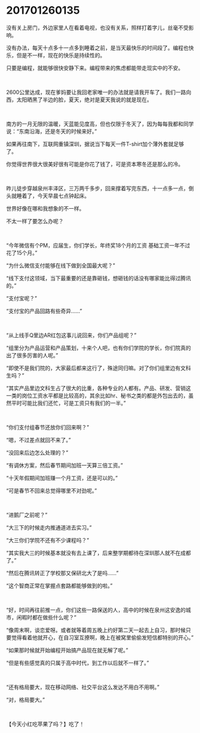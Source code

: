 # 201701260135

没有关上房门，外边家里人在看着电视，也没有关系，照样打着字儿，丝毫不受影响。

没有办法，每天十点多十一点多到睡着之前，是当天最快乐的时间段了。编程也快乐，但是不一样，现在的快乐是持续性的。

只要是编程，就能够很快安静下来。编程带来的焦虑都能带走现实中的不安。

<br/>

2600公里达成，现在爹妈要让我回老家唯一的办法就是请我开车了。我们一路向西，太阳晒黑了半边的脸，夏天，绝对是夏天我说的就是现在。

<br/>

南方的一月无限的温暖，天蓝能见度高，但也仅限于冬天了，因为每每我都和同学说：“东南沿海，还是冬天的时候来好。”

如果再往南下，互联网重镇深圳，据说当下每天一件T-shirt加个薄外套就足够了。

你觉得世界很大很美好很有可能是你花了钱了，可是资本寒冬还是那么的冷。

<br/>

昨儿徒步穿越泉州丰泽区，三万两千多步，回来撑着写完东西，十一点多一点，倒头就睡着了，今天早晨七点钟起床。

世界好像在哪和我想象的不一样。

不太一样了要怎么办呢？

<br/>

“今年微信有个PM，应届生，你们学长，年终奖18个月的工资 基础工资一年不过花了15个月。”

“为什么微信支付能够在线下做到全国最大呢？”

“线下支付这领域，当下最重要的还是靠砸钱，想砸钱的话没有哪家能比得过腾讯的。”

“支付宝呢？”

“支付宝的产品回路有些奇异…...”

<br/>

“从上线手Q里边AR红包这事儿说回来，你们产品组呢？”

“组里分为产品运营和产品策划，十来个人吧，也有你们学院的学长，你们院真的出了很多厉害的人呢。”

“即使不是我们院的，大家最后都来这行了，殊途同归嘛。对了你们组里边有文科生吗？”

“其实产品里边文科生占了很大的比重，各种专业的人都有。产品、研发、营销这一类的岗位工资水平都是比较高的，其余比如hr、秘书之类的都是外包出去的，虽然平时可能比我们还忙，可是工资只有我们的一半。”

<br/>

“你们支付组春节还放你们回来啊？”

“嗯，不过差点就回不来了。”

“没回来后边怎么处理的？”

“有调休方案，然后春节期间加班一天算三倍工资。”

“十天年假期间加班赚一个月工资，还是可以的。”

“可是春节不回来总觉得哪里不对劲呢。”

<br/>

“进鹅厂之前呢？”

“大三下的时候走内推通道进去实习。”

“大三你们学院不还有不少课程吗？”

“其实我大三的时候基本就没有去上课了，后来整学期都待在深圳那人就不在成都了。”

“然后在腾讯转正了学校那又保研北大了是吗......”

“这个智商正常在掌握点套路都能够做到的啦。”

<br/>

“好，时间再往前推一点，你们这些一路保送的人，高中的时候在泉州这安逸的城市，闲暇时都在做些什么呢？”

“像周末啊，谈恋爱呀。或者就等着周五晚上约好第二天一起去上自习，那时候只要觉得看着他就开心，在自习室互撩啊，晚上在被窝里偷偷发短信都特别的开心。”

“如果那时候就开始编程开始搞产品现在就无解了呢。”

“但是有些感觉真的只属于高中时代，到工作以后就不一样了。”

<br/>

“还有格局要大，现在移动网络、社交平台这么发达不用白不用啊。”

“对，格局要大。”

<br/>

【今天小红吃苹果了吗？】吃了！